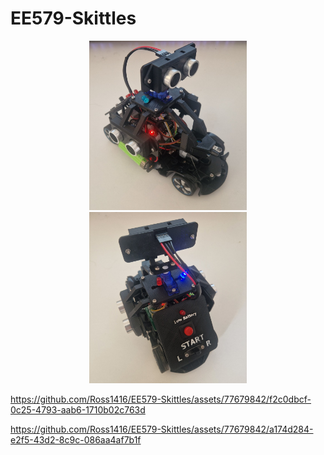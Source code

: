 # EE579-Skittles

<p align="center">
  <img src="/assets/front.jpg" width=50% height=50%>
  <img src="/assets/back.jpg" width=50% height=50%>
</p>


https://github.com/Ross1416/EE579-Skittles/assets/77679842/f2c0dbcf-0c25-4793-aab6-1710b02c763d



https://github.com/Ross1416/EE579-Skittles/assets/77679842/a174d284-e2f5-43d2-8c9c-086aa4af7b1f



